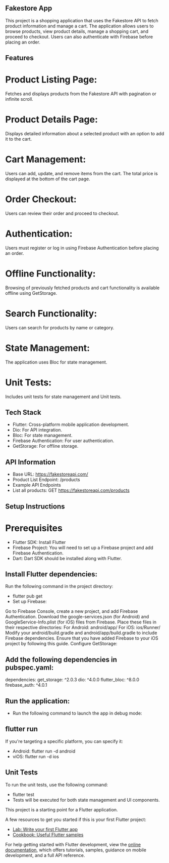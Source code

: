 ## Fakestore App
This project is a shopping application that uses the Fakestore API to fetch product information and manage a cart. The application allows users to browse products, view product details, manage a shopping cart, and proceed to checkout. Users can also authenticate with Firebase before placing an order.

## Features

# Product Listing Page: 
Fetches and displays products from the Fakestore API with pagination or infinite scroll.

# Product Details Page: 
Displays detailed information about a selected product with an option to add it to the cart.

# Cart Management: 
Users can add, update, and remove items from the cart. The total price is displayed at the bottom of the cart page.

# Order Checkout: 
Users can review their order and proceed to checkout.

# Authentication: 
Users must register or log in using Firebase Authentication before placing an order.

# Offline Functionality: 
Browsing of previously fetched products and cart functionality is available offline using GetStorage.

# Search Functionality: 
Users can search for products by name or category.

# State Management: 
The application uses Bloc for state management.

# Unit Tests: 
Includes unit tests for state management and Unit tests.

## Tech Stack
 - Flutter: Cross-platform mobile application development.
 - Dio: For API integration.
 - Bloc: For state management.
 - Firebase Authentication: For user authentication.
 - GetStorage: For offline storage.

## API Information
- Base URL: https://fakestoreapi.com/
- Product List Endpoint: /products
- Example API Endpoints
- List all products: GET https://fakestoreapi.com/products


## Setup Instructions

# Prerequisites
 - Flutter SDK: Install Flutter
 - Firebase Project: You will need to set up a Firebase project and add Firebase Authentication.
 - Dart: Dart SDK should be installed along with Flutter.

## Install Flutter dependencies:
Run the following command in the project directory:

- flutter pub get
- Set up Firebase:

Go to Firebase Console, create a new project, and add Firebase Authentication.
Download the google-services.json (for Android) and GoogleService-Info.plist (for iOS) files from Firebase.
Place these files in their respective directories:
For Android: android/app/
For iOS: ios/Runner/
Modify your android/build.gradle and android/app/build.gradle to include Firebase dependencies.
Ensure that you have added Firebase to your iOS project by following this guide.
Configure GetStorage:

## Add the following dependencies in pubspec.yaml:

dependencies:
  get_storage: ^2.0.3
  dio: ^4.0.0
  flutter_bloc: ^8.0.0
  firebase_auth: ^4.0.1

## Run the application:

- Run the following command to launch the app in debug mode:

## flutter run
If you're targeting a specific platform, you can specify it:

- Android: flutter run -d android
- viOS: flutter run -d ios


## Unit Tests
To run the unit tests, use the following command:

- flutter test
- Tests will be executed for both state management and UI components.





This project is a starting point for a Flutter application.

A few resources to get you started if this is your first Flutter project:

- [Lab: Write your first Flutter app](https://docs.flutter.dev/get-started/codelab)
- [Cookbook: Useful Flutter samples](https://docs.flutter.dev/cookbook)

For help getting started with Flutter development, view the
[online documentation](https://docs.flutter.dev/), which offers tutorials,
samples, guidance on mobile development, and a full API reference.
